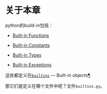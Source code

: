 # 关于本章

python的build-in包括：

- [Built-in Functions](https://docs.python.org/3/library/functions.html)
- [Built-in Constants](https://docs.python.org/3/library/constants.html)

- [Built-in Types](https://docs.python.org/3/library/stdtypes.html)
- [Built-in Exceptions](https://docs.python.org/3/library/exceptions.html)

这些都定义在[`builtins`](https://docs.python.org/3/library/builtins.html#module-builtins) — Built-in objects[¶](https://docs.python.org/3/library/builtins.html#module-builtins)

那它们是定义在哪个文件中呢？文件`builtins.py`。